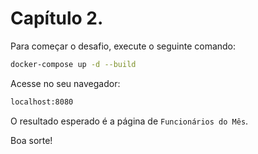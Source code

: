 # Capítulo 2.

Para começar o desafio, execute o seguinte comando:

```bash
docker-compose up -d --build
```

Acesse no seu navegador:

```bash
localhost:8080
```

O resultado esperado é a página de `Funcionários do Mês`.

Boa sorte!
